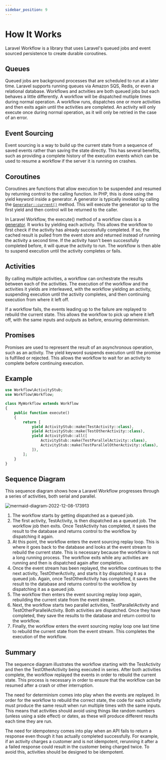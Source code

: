 ```yaml
---
sidebar_position: 9
---
```


# How It Works

Laravel Workflow is a library that uses Laravel's queued jobs and event sourced persistence to create durable coroutines.

## Queues

Queued jobs are background processes that are scheduled to run at a later time. Laravel supports running queues via Amazon SQS, Redis, or even a relational database. Workflows and actvities are both queued jobs but each behaves a little differently. A workflow will be dispatched mutliple times during normal operation. A workflow runs, dispatches one or more activities and then exits again until the activities are completed. An activity will only execute once during normal operation, as it will only be retried in the case of an error.

## Event Sourcing

Event sourcing is a way to build up the current state from a sequence of saved events rather than saving the state directly. This has several benefits, such as providing a complete history of the execution events which can be used to resume a workflow if the server it is running on crashes.

## Coroutines

Coroutines are functions that allow execution to be suspended and resumed by returning control to the calling function. In PHP, this is done using the yield keyword inside a generator. A generator is typically invoked by calling the [`Generator::current()`](https://www.php.net/manual/en/generator.current.php) method. This will execute the generator up to the first yield and then control will be returned to the caller.

In Laravel Workflow, the execute() method of a workflow class is a [generator](https://www.php.net/manual/en/language.generators.syntax.php). It works by yielding each activity. This allows the workflow to first check if the activity has already successfully completed. If so, the cached result is pulled from the event store and returned instead of running the activity a second time. If the activity hasn't been successfully completed before, it will queue the activity to run. The workflow is then able to suspend execution until the activity completes or fails.

## Activities

By calling multiple activities, a workflow can orchestrate the results between each of the activities. The execution of the workflow and the activities it yields are interleaved, with the workflow yielding an activity, suspending execution until the activity completes, and then continuing execution from where it left off.

If a workflow fails, the events leading up to the failure are replayed to rebuild the current state. This allows the workflow to pick up where it left off, with the same inputs and outputs as before, ensuring determinism.

## Promises

Promises are used to represent the result of an asynchronous operation, such as an activity. The yield keyword suspends execution until the promise is fulfilled or rejected. This allows the workflow to wait for an activity to complete before continuing execution.

## Example

```php
use Workflow\ActivityStub;
use Workflow\Workflow;

class MyWorkflow extends Workflow
{
    public function execute()
    {
        return [
            yield ActivityStub::make(TestActivity::class),
            yield ActivityStub::make(TestOtherActivity::class),
            yield ActivityStub::all([
                ActivityStub::make(TestParallelActivity::class),
                ActivityStub::make(TestParallelOtherActivity::class),
            ]),
        ];
    }
}
```

## Sequence Diagram

This sequence diagram shows how a Laravel Workflow progresses through a series of activities, both serial and parallel.

![mermaid-diagram-2022-12-08-173913](https://user-images.githubusercontent.com/1130888/206589649-8fc0044d-8089-45a7-a30f-e1bcbb5115cd.png)

1. The workflow starts by getting dispatched as a queued job.
2. The first activity, TestActivity, is then dispatched as a queued job. The workflow job then exits. Once TestActivity has completed, it saves the result to the database and returns control to the workflow by dispatching it again.
3. At this point, the workflow enters the event sourcing replay loop. This is where it goes back to the database and looks at the event stream to rebuild the current state. This is necessary because the workflow is not a long running process. The workflow exits while any activities are running and then is dispatched again after completion.
4. Once the event stream has been replayed, the workflow continues to the next activity, TestOtherActivity, and starts it by dispatching it as a queued job. Again, once TestOtherActivity has completed, it saves the result to the database and returns control to the workflow by dispatching it as a queued job.
5. The workflow then enters the event sourcing replay loop again, rebuilding the current state from the event stream.
6. Next, the workflow starts two parallel activities, TestParallelActivity and TestOtherParallelActivity. Both activities are dispatched. Once they have completed, they save the results to the database and return control to the workflow.
7. Finally, the workflow enters the event sourcing replay loop one last time to rebuild the current state from the event stream. This completes the execution of the workflow.

## Summary
The sequence diagram illustrates the workflow starting with the TestActivity and then the TestOtherActivity being executed in series. After both activities complete, the workflow replayed the events in order to rebuild the current state. This process is necessary in order to ensure that the workflow can be resumed after a crash or other interruption.

The need for determinism comes into play when the events are replayed. In order for the workflow to rebuild the correct state, the code for each activity must produce the same result when run multiple times with the same inputs. This means that activities should avoid using things like random numbers (unless using a side effect) or dates, as these will produce different results each time they are run.

The need for idempotency comes into play when an API fails to return a response even though it has actually completed successfully. For example, if an activity charges a customer and is not idempotent, rerunning it after a a failed response could result in the customer being charged twice. To avoid this, activities should be designed to be idempotent.
